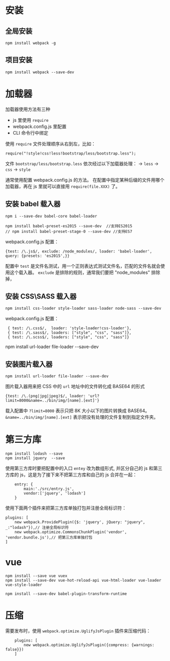 




# 安装

## 全局安装

```
npm install webpack -g
```

## 项目安装

```
npm install webpack --save-dev
```

# 加载器

加载器使用方法有三种

- js 里使用 `require`
- webpack.config.js 里配置
- CLI 命令行中绑定

使用 `require` 文件处理顺序从右到左，比如：

```
require("!style!css!less!bootstrap/less/bootstrap.less");
```

文件 `bootstrap/less/bootstrap.less` 依次经过以下加载器处理： -> `less` -> `css` -> `style`

通常使用配置 webpack.config.js 的方法。 在配置中指定某种后缀的文件用哪个加载器，再在 js 里就可以直接用 `require(file.XXX)` 了。

## 安装 babel 载入器

```
npm i --save-dev babel-core babel-loader

npm install babel-preset-es2015 --save-dev  //支持ES2015
// npm install babel-preset-stage-0 --save-dev //支持ES7
```

webpack.config.js 配置：

```
{test: /\.js$/, exclude: /node_modules/, loader: 'babel-loader', query: {presets: 'es2015',}}
```

配置中 `test` 是文件名测试，用一个正则表达式测试文件名，匹配的文件名就会使用这个载入器。 `exclude` 是排除的规则，通常我们要把 "node_modules" 排除掉，

## 安装 CSS\SASS 载入器

```
npm install css-loader style-loader sass-loader node-sass --save-dev
```

webpack.config.js 配置：

```
 { test: /\.css$/,  loader: 'style-loader!css-loader'},
 { test: /\.sass$/, loaders: ["style", "css", "sass"]},
 { test: /\.scss$/, loaders: ["style", "css", "sass"]}
```

npm install url-loader file-loader --save-dev

## 安装图片载入器

```
npm install url-loader file-loader --save-dev
```

图片载入器用来把 CSS 中的 `url` 地址中的文件转化成 BASE64 的形式

```
{test: /\.(png|jpg|jpeg)$/, loader: 'url?limit=8000&name=../bin/img/[name].[ext]'}
```

载入配置中 `?limit=8000` 表示只把 8K 大小以下的图片转换成 BASE64。`&name=../bin/img/[name].[ext]` 表示把没有处理的文件复制到指定文件夹。

# 第三方库

```
npm install lodash --save
npm install jquery  --save
```

使用第三方库时要把配置中的入口 `entey` 改为数组形式, 并区分自己的 js 和第三方库的 js，这是为了接下来不把第三方库和自己的 js 合并在一起：

```
    entry: {
        main:'./src/entry.js',
        vendor:['jquery', 'lodash']
    }
```

使用下面两个插件来把第三方库单独打包并注册全局标识符：

```
plugins: [
    new webpack.ProvidePlugin({$: 'jquery', jQuery: "jquery", _:"lodash"}),// 注册全局标识符
    new webpack.optimize.CommonsChunkPlugin('vendor', 'vendor.bundle.js'),// 把第三方库单独打包
]
```

# vue

```
npm install --save vue vuex
npm install --save-dev vue-hot-reload-api vue-html-loader vue-loader vue-style-loader

npm install --save-dev babel-plugin-transform-runtime
```

# 压缩

需要发布时，使用 `webpack.optimize.UglifyJsPlugin` 插件来压缩代码：

```
    plugins: [
        new webpack.optimize.UglifyJsPlugin({compress: {warnings: false}})
    ]
```
